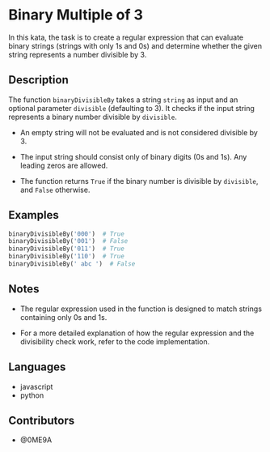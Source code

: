 # Binary Multiple of 3

In this kata, the task is to create a regular expression that can evaluate binary strings (strings with only 1s and 0s) and determine whether the given string represents a number divisible by 3.

## Description

The function `binaryDivisibleBy` takes a string `string` as input and an optional parameter `divisible` (defaulting to 3). It checks if the input string represents a binary number divisible by `divisible`.

- An empty string will not be evaluated and is not considered divisible by 3.

- The input string should consist only of binary digits (0s and 1s). Any leading zeros are allowed.

- The function returns `True` if the binary number is divisible by `divisible`, and `False` otherwise.

## Examples

```python
binaryDivisibleBy('000')  # True
binaryDivisibleBy('001')  # False
binaryDivisibleBy('011')  # True
binaryDivisibleBy('110')  # True
binaryDivisibleBy(' abc ')  # False
```

## Notes

- The regular expression used in the function is designed to match strings containing only 0s and 1s.

- For a more detailed explanation of how the regular expression and the divisibility check work, refer to the code implementation.

## Languages

- javascript
- python

## Contributors

- @0ME9A
